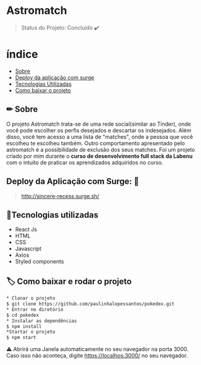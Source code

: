 # Astromatch

> Status do Projeto: Concluido :heavy_check_mark:

# índice
  
  - [Sobre](#-Sobre)
  - [Deploy da aplicação com surge](#-Deploy-da-aplicação-com-surge)
  - [Tecnologias Utilizadas](#-Tecnologias-Utilizadas)
  - [Como baixar o projeto](#-Como-baixar-o-projeto)
 
## ✏ Sobre
O projeto Astromatch trata-se de uma rede social(similar ao Tinder), onde você pode escolher os perfis desejados e descartar os indesejados.
Além disso, você tem acesso a uma lista de "matches", onde a pessoa que você escolheu te escolheu também. Outro comportamento apresentado
pelo astromatch é a possibilidade de exclusão dos seus matches. Foi um projeto criado por mim durante o **curso de desenvolvimento full stack da Labenu**
com o intuito de praticar os aprendizados adquiridos no curso.

 ## Deploy da Aplicação com Surge: :dash:
> <http://sincere-recess.surge.sh/>

## 📌Tecnologias utilizadas
- React Js
- HTML
- CSS
- Javascript
- Axios
- Styled components
## 🏷 Como baixar e rodar o projeto
```Bash
* Clonar o projeto
$ git clone https://github.com/paulinhalopessantos/pokedex.git
* Entrar no diretório
$ cd pokedex
* Instalar as dependências
$ npm install
*Startar o projeto
$ npm start
```
⚠ Abrirá uma Janela automaticamente no seu navegador na porta 3000. Caso isso não aconteça, digite <https://localhos:3000/> no seu navegador.







